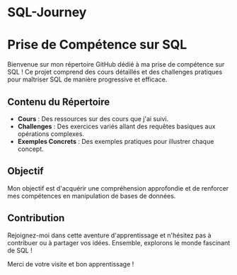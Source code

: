# SQL-Journey

# Prise de Compétence sur SQL

Bienvenue sur mon répertoire GitHub dédié à ma prise de compétence sur SQL ! Ce projet comprend des cours détaillés et des challenges pratiques pour maîtriser SQL de manière progressive et efficace.

## Contenu du Répertoire

- **Cours** : Des ressources sur des cours que j'ai suivi.
- **Challenges** : Des exercices variés allant des requêtes basiques aux opérations complexes.
- **Exemples Concrets** : Des exemples pratiques pour illustrer chaque concept.

## Objectif

Mon objectif est d'acquérir une compréhension approfondie et de renforcer mes compétences en manipulation de bases de données.

## Contribution

Rejoignez-moi dans cette aventure d'apprentissage et n'hésitez pas à contribuer ou à partager vos idées. Ensemble, explorons le monde fascinant de SQL !

Merci de votre visite et bon apprentissage !
